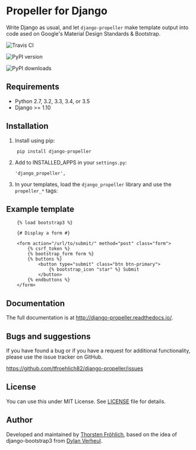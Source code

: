 Propeller for Django
====================

Write Django as usual, and let ``django-propeller`` make template output into code ased on Google's Material Design Standards & Bootstrap.


![Travis CI](http://img.shields.io/travis/joyent/django-propeller.svg)

![PyPI version](http://img.shields.io/pypi/v/django-propeller.svg)

![PyPI downloads](http://img.shields.io/pypi/dm/django-propeller.svg)


Requirements
------------

- Python 2.7, 3.2, 3.3, 3.4, or 3.5
- Django >= 1.10


Installation
------------

1. Install using pip:
```
    pip install django-propeller
```

2. Add to INSTALLED_APPS in your ``settings.py``:

   ```
   'django_propeller',
   ```

3. In your templates, load the ``django_propeller`` library and use the ``propeller_*`` tags:



Example template
----------------

```
    {% load bootstrap3 %}

    {# Display a form #}

    <form action="/url/to/submit/" method="post" class="form">
        {% csrf_token %}
        {% bootstrap_form form %}
        {% buttons %}
            <button type="submit" class="btn btn-primary">
                {% bootstrap_icon "star" %} Submit
            </button>
        {% endbuttons %}
    </form>
```


Documentation
-------------

The full documentation is at http://django-propeller.readthedocs.io/.


Bugs and suggestions
--------------------

If you have found a bug or if you have a request for additional functionality, please use the issue tracker on GitHub.

https://github.com/tfroehlich82/django-propeller/issues


License
-------

You can use this under MIT License. See [LICENSE](LICENSE) file for details.


Author
------

Developed and maintained by [Thorsten Fröhlich](https://github.com/tfroehlich82),
based on the idea of django-bootstrap3 from [Dylan Verheul](https://github.com/dyve).
